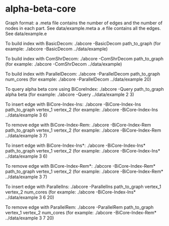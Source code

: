 # alpha-beta-core
Graph format:
a .meta file contains the number of edges and the number of nodes in each part. See data/example.meta
a .e file contains all the edges. See data/example.e

To build index with BasicDecom:
./abcore -BasicDecom path_to_graph (for example: ./abcore -BasicDecom ../data/example)

To build index with ComShrDecom:
./abcore -ComShrDecom path_to_graph (for example: ./abcore -ComShrDecom ../data/example)

To build index with ParallelDecom:
./abcore -ParallelDecom path_to_graph num_cores (for example: ./abcore -ParallelDecom ../data/example 20)

To query alpha beta core using BiCoreIndex:
./abcore -Query path_to_graph alpha beta (for example: ./abcore -Query ../data/example 2 3)

To insert edge with BiCore-Index-Ins:
./abcore -BiCore-Index-Ins path_to_graph vertex_1 vertex_2 (for example: ./abcore -BiCore-Index-Ins ../data/example 3 6)

To remove edge with BiCore-Index-Rem:
./abcore -BiCore-Index-Rem path_to_graph vertex_1 vertex_2 (for example: ./abcore -BiCore-Index-Rem ../data/example 3 7)

To insert edge with BiCore-Index-Ins*:
./abcore -BiCore-Index-Ins* path_to_graph vertex_1 vertex_2 (for example: ./abcore -BiCore-Index-Ins* ../data/example 3 6)

To remove edge with BiCore-Index-Rem*:
./abcore -BiCore-Index-Rem* path_to_graph vertex_1 vertex_2 (for example: ./abcore -BiCore-Index-Rem* ../data/example 3 7)

To insert edge with ParallelIns:
./abcore -ParallelIns path_to_graph vertex_1 vertex_2 num_cores (for example: ./abcore -BiCore-Index-Ins* ../data/example 3 6 20)

To remove edge with ParallelRem:
./abcore -ParallelRem path_to_graph vertex_1 vertex_2 num_cores (for example: ./abcore -BiCore-Index-Rem* ../data/example 3 7 20)
